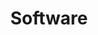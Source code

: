 ---
title: "Software"

categories: ['']

tags: ['Software']

arwords: 'البرمجيات'

arexps: []

enwords: ['Software']

enexps: []

arlexicons: 'ب'

enlexicons: 'S'

authors: ['Ruqayya Roshdy']

translators: ['']

citations: 'العربية والذكاء الاصطناعي'

sources: 'مركز الملك عبدالله بن عبدالعزيز الدولي لخدمة اللغة العربية'

word: "true"

slug: ""
---
